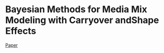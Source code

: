 # Bayesian Methods for Media Mix Modeling with Carryover andShape Effects

[Paper](https://static.googleusercontent.com/media/research.google.com/en//pubs/archive/46001.pdf)